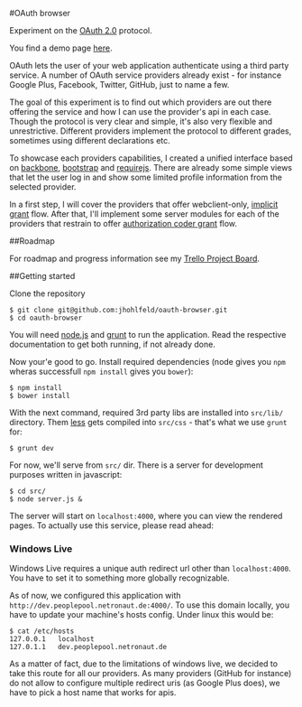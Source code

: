 #OAuth browser

Experiment on the [OAuth 2.0][0] protocol.

You find a demo page [here][30].

OAuth lets the user of your web application authenticate using a third party service. A number of OAuth service providers already exist - for instance Google Plus, Facebook, Twitter, GitHub, just to name a few. 

The goal of this experiment is to find out which providers are out there offering the service and how I can use the provider's api in each case. Though the protocol is very clear and simple, it's also very flexible and unrestrictive. Different providers implement the protocol to different grades, sometimes using different declarations etc.

To showcase each providers capabilities, I created a unified interface based on [backbone][10], [bootstrap][11] and [requirejs][12]. There are already some simple views that let the user log in and show some limited profile information from the selected provider.

In a first step, I will cover the providers that offer webclient-only, [implicit grant][20] flow. After that, I'll implement some server modules for each of the providers that restrain to offer [authorization coder grant][21] flow.

##Roadmap

For roadmap and progress information see my [Trello Project Board][1].

##Getting started

Clone the repository

    $ git clone git@github.com:jhohlfeld/oauth-browser.git
    $ cd oauth-browser

You will need [node.js][2] and [grunt][3] to run the application. Read the respective documentation to get both running, if not already done.

Now your'e good to go. Install required dependencies (node gives you `npm` wheras successfull `npm install` gives you `bower`):

    $ npm install
    $ bower install

With the next command, required 3rd party libs are installed into `src/lib/` directory. Them [less][5] gets compiled into `src/css` - that's what we use `grunt` for:

    $ grunt dev

For now, we'll serve from `src/` dir. There is a server for development purposes written in javascript:

    $ cd src/
	$ node server.js &

The server will start on `localhost:4000`, where you can view the rendered pages. To actually use this service, please read ahead:

### Windows Live

Windows Live requires a unique auth redirect url other than `localhost:4000`. You have to set it to something more globally recognizable.

As of now, we configured this application with `http://dev.peoplepool.netronaut.de:4000/`. To use this domain locally, you have to update your machine's hosts config. Under linux this would be:

    $ cat /etc/hosts
    127.0.0.1	localhost
	127.0.1.1	dev.peoplepool.netronaut.de

As a matter of fact, due to the limitations of windows live, we decided to take this route for all our providers. As many providers (GitHub for instance) do not allow to configure multiple redirect uris (as Google Plus does), we have to pick a host name that works for apis.


[1]: https://trello.com/b/eiTVEUdf/oauth-browser

[0]: http://oauth.net/2/
[2]: http://nodejs.org/
[3]: http://gruntjs.com/
[4]: http://bower.io/
[5]: http://www.lesscss.de/

[10]: http://backbonejs.org/
[11]: http://getbootstrap.com/
[12]: http://requirejs.org/

[20]: http://tools.ietf.org/html/rfc6749#section-4.2
[21]: http://tools.ietf.org/html/rfc6749#section-4.1

[30]: http://www.netronaut.de/oauth-browser/
